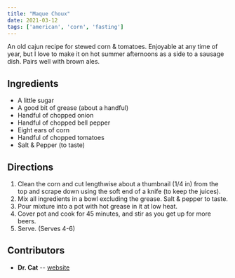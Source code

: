 ```yaml
---
title: "Maque Choux"
date: 2021-03-12
tags: ['american', 'corn', 'fasting']
---
```


An old cajun recipe for stewed corn & tomatoes. Enjoyable at any time of year, but I love to make it on hot summer afternoons as a side to
a sausage dish. Pairs well with brown ales.

## Ingredients

- A little sugar
- A good bit of grease (about a handful)
- Handful of chopped onion
- Handful of chopped bell pepper
- Eight ears of corn
- Handful of chopped tomatoes
- Salt & Pepper (to taste)

## Directions

1. Clean the corn and cut lengthwise about a thumbnail (1/4 in) from the top and scrape down using the soft end of a knife (to keep the juices).
2. Mix all ingredients in a bowl excluding the grease. Salt & pepper to taste.
3. Pour mixture into a pot with hot grease in it at low heat.
4. Cover pot and cook for 45 minutes, and stir as you get up for more beers.
5. Serve. (Serves 4-6)

## Contributors

- **Dr. Cat** -- [website](https://github.com/castrated/)
